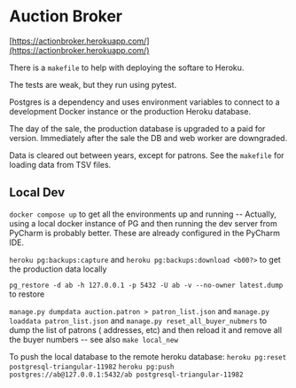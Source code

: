 # Auction Broker

[https://actionbroker.herokuapp.com/](https://actionbroker.herokuapp.com/)

There is a `makefile` to help with deploying the softare to Heroku.

The tests are weak, but they run using pytest.

Postgres is a dependency and uses environment variables to connect
to a development Docker instance or the production Heroku database.

The day of the sale, the production database is upgraded to a paid
for version.  Immediately after the sale the DB and web worker are
downgraded.

Data is cleared out between years, except for patrons.  See the
`makefile` for loading data from TSV files.


## Local Dev

`docker compose up` to get all the environments up and running -- Actually, using a local docker instance of PG and then
running the dev server from PyCharm is probably better.  These are already configured in the PyCharm IDE.

`heroku pg:backups:capture` and `heroku pg:backups:download <b00?>` 
to get the production data locally

`pg_restore -d ab -h 127.0.0.1 -p 5432 -U ab -v --no-owner latest.dump` 
to restore

`manage.py dumpdata auction.patron > patron_list.json`
and `manage.py loaddata patron_list.json` and `manage.py reset_all_buyer_nubmers` to dump the list of patrons (
addresses, etc) and then reload it and remove all the buyer numbers -- see also `make local_new`


To push the local database to the remote heroku database: 
    `heroku pg:reset postgresql-triangular-11982`
    `heroku pg:push postgres://ab@127.0.0.1:5432/ab postgresql-triangular-11982`